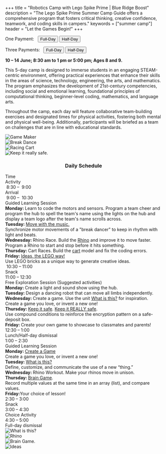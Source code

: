 +++
title = "Robotics Camp with Lego Spike Prime | Blue Ridge Boost"
description = "The Lego Spike Prime Summer Camp Guide offers a comprehensive program that fosters critical thinking, creative confidence, teamwork, and coding skills in campers."
keywords = ["summer camp"]
header = "Let the Games Begin!"
+++

<p></p>

<div class="container">
    <div class="row pb-1">
        <div class="col-4">
           <p> One Payment: &nbsp;
                <a href="https://summer-24-ages-8-to-10-full-day.cheddarup.com"><button class="button-8s" role="button">Full-Day</button></a>  <a href="https://summer-24-ages-8-to-10-half-day.cheddarup.com"><button class="button-8s" role="button">Half-Day</button></a>
            </p>
            <p> Three Payments: &nbsp;
                <a href="https://summer-24-ages-8-and-9-full-day-3-payments.cheddarup.com"><button class="button-8s" role="button">Full-Day</button></a>  <a href="https://summer-24-ages-8-and-9-half-day-3-payments.cheddarup.com"><button class="button-8s" role="button">Half-Day</button></a> <br>
            </p>
        </div>
        <div class="col-8">
        <p><b> 10 &ndash; 14 June; 8:30 am to 1 pm or 5:00 pm; Ages 8 and 9.</b></p>
        <p>This 5-day camp is designed to immerse students in an engaging STEAM-centric environment, offering practical experiences that enhance their skills in the areas of science, technology, engineering, the arts, and mathematics. The program emphasizes the development of 21st-century competencies, including social and emotional learning, foundational principles of computational thinking, beginner-level coding, mathematics, and language arts.</p>
            <p>Throughout the camp, each day will feature collaborative team-building exercises and designated times for physical activities, fostering both mental and physical well-being. Additionally, participants will be briefed as a team on challenges that are in line with educational standards.</p>
        </div>
    </div>
    <div class="row pb-1">
        <div class="col-3">
            <div class="v-stack p-0">
                <div><img src="/images/camps/spike-prime-intro/lego-maker-sm-game.webp" alt="Game Maker" class="img-fluid"> </div>
                <div><img src="/images/camps/spike-prime-intro/dance.webp" alt="Break Dance" class="img-fluid"> </div>
                <div><img src="/images/camps/spike-prime-intro/out-of-order.webp" alt="Racing Cart" class="img-fluid"> </div>
                <div><img src="/images/camps/spike-prime-intro/keep-it-really-safe.webp" alt="Keep it really safe." class="img-fluid"> </div>
            </div>
        </div>
        <div class="col-6">
            <div class="container p-0 m-0 b-0">
                <h3 align="center">Daily Schedule</h3>
                <div class="row py-1 table-header">
                    <div class="col-2 text-center">Time</div>	
                    <div class="col-10">Activity</div>
                </div>
                <div class="row py-1">
                    <div class="col-2 text-center">&nbsp;8:30 &ndash; &nbsp;9:00</div>
                    <div class="col-10">Arrival</div>
                </div>
                <div class="row py-1 table-dark-row">
                    <div class="col-2 text-center">&nbsp;9:00 &ndash; &nbsp;10:30	</div>
                    <div class="col-10 ">Guided Learning Session<br>
                         <b>Monday: </b>Learn to code the motors and sensors. Program a team cheer and program the hub to spell the team's name using the lights on the hub and display a team logo after the team's name scrolls across.<br>
                        <b>Tuesday: </b><a href="https://education.lego.com/en-us/lessons/prime-life-hacks/break-dance/">Move with the music.</a><br>
                        Synchronize motor movements of a "break dancer" to keep in rhythm with light and beats.<br>
                        <b>Wednesday: </b>Rhino Race. Build the <a href="https://education.lego.com/en-us/lessons/prime-extra-resources/going-the-distance/">Rhino</a> and improve it to move faster.<br>
                        Program a Rhino to start and stop before it hits something.<br>
                        <b>Thursday: </b>Cart Races. Build the <a href="https://education.lego.com/en-us/lessons/prime-kickstart-a-business/out-of-order/">cart</a> model and fix the coding errors.<br>
                        <b>Friday: </b> <a href="https://education.lego.com/en-us/lessons/prime-extra-resources/ideas-the-lego-way/">Ideas, the LEGO way!</a><br>
                        Use LEGO bricks as a unique way to generate creative ideas.
                    </div>
                </div>
                <div class="row py-1">
                    <div class="col-2 text-center">&nbsp;10:30 &ndash; 11:00 </div>
                    <div class="col-10">Snack</div>
                </div>
                <div class="row py-1 table-dark-row">
                    <div class="col-2 text-center">11:00 &ndash; 12:30</div>	
                    <div class="col-10">Free Exploration Session (Suggested activities)<br>
                        <b>Monday: </b>Create a light and sound show using the hub.<br>
                        <b>Tuesday: </b>Design a dancing robot that can move all limbs independently.<br>
                        <b>Wednesday: </b>Create a game. Use the unit <a href="https://education.lego.com/en-us/lessons/prime-extra-resources/what-is-this/">What is this?</a> for inspiration.<br>
                        Create a game you love, or invent a new one!<br>
                        <b>Thursday: </b><a href="https://education.lego.com/en-us/lessons/prime-kickstart-a-business/keep-it-safe/">Keep it safe</a>. <a href="https://education.lego.com/en-us/lessons/prime-kickstart-a-business/keep-it-really-safe/">Keep it REALLY safe</a>.<br>
                        Use compound conditions to reinforce the encryption pattern on a safe-deposit box.<br>
                        <b>Friday: </b> Create your own game to showcase to classmates and parents!<br>
                    </div>
                </div>
                <div class="row py-1">
                    <div class="col-2 text-center">12:30 &ndash; 1:00</div>
                    <div class="col-10">Lunch/Half-day dismissal</div>
                </div>
                <div class="row py-1 table-dark-row">
                    <div class="col-2 text-center">1:00 &ndash; 2:30</div>	
                    <div class="col-10">Guided Learning Session<br>
                        <b>Monday: </b><a href="https://education.lego.com/en-us/lessons/maker-elementary/make-a-game/">Create a Game</a><br>
                        Create a game you love, or invent a new one!<br>
                        <b>Tuesday: </b> <a href="https://education.lego.com/en-us/lessons/prime-extra-resources/what-is-this/">What is this?</a><br>
                        Define, customize, and communicate the use of a new “thing.”<br>
                        <b>Wednesday: </b>Rhino Workout. Make your rhinos move in unison. <br>
                        <b>Thursday: </b><a href="https://education.lego.com/en-us/lessons/prime-life-hacks/brain-game/">Brain Game</a>.<br>
                        Record multiple values at the same time in an array (list), and compare values.<br>
                        <b>Friday:</b>Your choice of lesson!<br>
                    </div>
                </div>
                <div class="row py-1">
                    <div class="col-2 text-center">2:30 &ndash; 3:00</div>	
                    <div class="col-10">Snack</div>
                </div>
                <div class="row py-1 table-dark-row">
                    <div class="col-2 text-center">3:00  &ndash;  4:30	</div>
                    <div class="col-10">Choice Activity</div>
                </div>
                <div class="row py-1">
                    <div class="col-2 text-center">4:30  &ndash;  5:00	</div>
                    <div class="col-10">Full-day dismissal</div>
                </div>
            </div>
        </div> <!-- inner container -->
        <div class="col-3">
            <div class="v-stack">
                <div><img src="/images/camps/spike-prime-intro/what-is-this.webp" alt="What is this?" class="img-fluid"> </div>
                <div><img src="/images/camps/spike-prime-intro/rhino.webp" alt="Rhino" class="img-fluid"> </div>
                <div><img src="/images/camps/spike-prime-intro/brain-game.webp" alt="Brain Game." class="img-fluid"> </div> 
                <div><img src="/images/camps/spike-prime-intro/the-lego-way.webp" alt="Ideas" class="img-fluid"> </div>
            </div>
        </div>
    </div>
</div> <!-- outer container -->